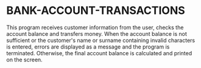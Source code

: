 # BANK-ACCOUNT-TRANSACTIONS
This program receives customer information from the user, checks the account balance and transfers money. When the account balance is not sufficient or the customer's name or surname containing invalid characters is entered, errors are displayed as a message and the program is terminated. Otherwise, the final account balance is calculated and printed on the screen.
